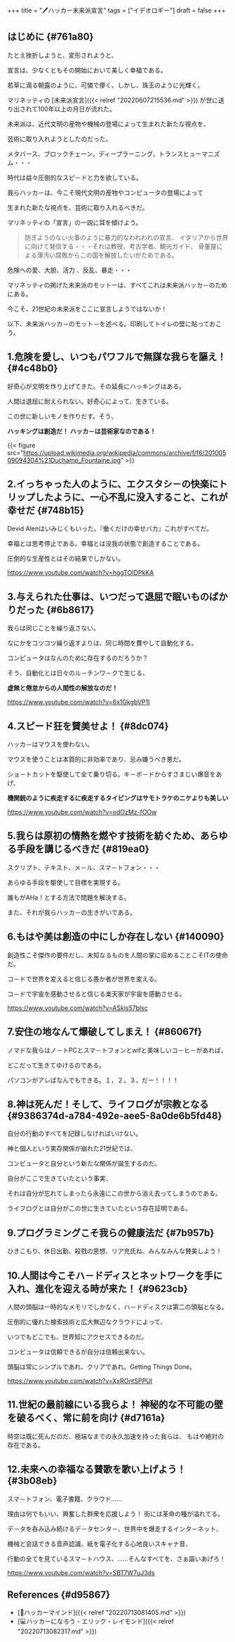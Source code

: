 +++
title = "🖊ハッカー未来派宣言"
tags = ["イデオロギー"]
draft = false
+++

## はじめに {#761a80}

たとえ挫折しようと、変形されようと、

宣言は、少なくともその開始において美しく幸福である。

若草に滴る朝露のように、可憐で儚く、しかし、珠玉のように光輝く。

マリネッティの [未来派宣言]({{< relref "20220607215536.md" >}}) が世に送り出されて100年以上の月日が流れた。

未来派は、近代文明の産物や機械の登場によって生まれた新たな視点を、

芸術に取り入れようとしたのだった。

メタバース、ブロックチェーン，ディープラーニング，トランスヒューマニズム・・・

時代は益々圧倒的なスピ－ドと力を欲している。

我らハッカ－は、今こそ現代文明の産物やコンピュータの登場によって

生まれた新たな視点を、芸術に取り入れるべきだ。

マリネッティの「宣言」の一説に耳を傾けよう。

> 防ぎようのない火事のように暴力的なわれわれの宣言、
> イタリアから世界に向けて発信する・・・それは教授、考古学者、観光ガイド、
> 骨董屋による薄汚い腐敗からこの国を解放したいがためである。

危険への愛、大胆、活力 、反乱、暴走・・・

マリネッティの掲げた未来派のモットーは、すべてこれは未来派ハッカ－のためにある。

今こそ、21世紀の未来派をここに宣言しようではないか！

以下、未来派ハッカ－のモット－を述べる。印刷してトイレの壁に貼っておこう。


## 1.危険を愛し、いつもパワフルで無謀な我らを謳え！ {#4c48b0}

好奇心が文明を作り上げてきた。その延長にハッキングはある。

人間は退屈に耐えられない。好奇心によって、生きている。

この世に新しいモノを作りだす。そう、

****ハッキングは創造だ！ ハッカ－は芸術家なのである！****

{{< figure src="https://upload.wikimedia.org/wikipedia/commons/archive/f/f6/20100509094304%21Duchamp_Fountaine.jpg" >}}


## 2.イっちゃった人のように、エクスタシ－の快楽にトリップしたように、一心不乱に没入すること、これが幸せだ {#748b15}

Devid Alenはいみじくもいった。『働くだけの幸せバカ』これがすべてだ。

幸福とは思考停止である。幸福とは没我の状態で創造することである。

圧倒的な生産性とはその結果でしかない。

<https://www.youtube.com/watch?v=hggTOIDPkKA>


## 3.与えられた仕事は、いつだって退屈で眠いものばかりだった {#6b8617}

我らは同じことを繰り返さない。

なにかをコツコツ繰り返すよりは、同じ時間を費やして自動化する。

コンピュータはなんのために存在するのだろうか？

そう、自動化とは日々のル－チンワ－クで生じる、

****虚無と倦怠からの人間性の解放なのだ！****

<https://www.youtube.com/watch?v=6x1GkgbVP1I>


## 4.スピード狂を賛美せよ！ {#8dc074}

ハッカ－はマウスを使わない。

マウスを使うことは本質的に非効率であり、忌み嫌うべき悪だ。

ショ－トカットを駆使して全て乗り切る。キ－ボ－ドからすさまじい爆音をあげ、

****機関銃のように疾走するに疾走するタイピングはサモトラケのニケよりも美しい****

<https://www.youtube.com/watch?v=odOzMz-fOOw>


## 5.我らは原初の情熱を燃やす技術を紡ぐため、あらゆる手段を講じるべきだ {#819ea0}

スクリプト、テキスト、メ－ル、スマ－トフォン・・・

あらゆる手段を駆使して目標を実現する。

誰もがAHa！とする方法で問題を解決する。

また、それが我らハッカ－の生きがいである。


## 6.もはや美は創造の中にしか存在しない {#140090}

創造性こそ傑作の要件だし、未知なるものを人間の掌に収めることこそITの使命だ。

コ－ドで世界を変えると信じる愚か者が世界を変える。

コ－ドで宇宙を感動させると信じる楽天家が宇宙を感動させる。

<https://www.youtube.com/watch?v=ASkis57blsc>


## 7.安住の地なんて爆破してしまえ！ {#86067f}

ノマドな我らはノ－トPCとスマ－トフォンとwifと美味しいコ－ヒ－があれば、

どこだって生きてゆけるのである。

パソコンがアレばなんでもできる。１，２，３，だー！！！！


## 8.神は死んだ！そして、ライフログが宗教となる {#9386374d-a784-492e-aee5-8a0de6b5fd48}

自分の行動のすべてを記録しなければいけない。

神と個人という実存関係が崩れた21世紀では、

コンピュータと自分という新たな関係が誕生するのだ。

自分がここで生きていたという事実、

それは自分が忘れてしまったら永遠にこの世から消え去ってしまうのである。

ライフログとは自分がこの世に生きていたという存在証明である。


## 9.プログラミングこそ我らの健康法だ {#7b957b}

ひきこもり、休日出勤、殺戮の思想、リア充氏ね、みんなみんな賛美しよう！


## 10.人間は今こそハ－ドディスとネットワ－クを手に入れ、進化を迎える時が来た！ {#9623cb}

人間の頭脳は一時的なメモリでしかなく、ハ－ドディスクは第二の頭脳となる。

圧倒的に優れた検索技術と広大無辺なクラウドによって、

いつでもどこでも、世界知にアクセスできるのだ。

コンピュータは信頼できるが自分は信頼出来ない。

頭脳は常にシンプルであれ、クリアであれ。Getting Things Done。

<https://www.youtube.com/watch?v=XxROntSPPUI>


## 11.世紀の最前線にいる我らよ！ 神秘的な不可能の壁を破るべく、常に前を向け {#d7161a}

時空は既に死んだのだ、極端なまでの永久加速を持った我らは、 もはや絶対の存在である。


## 12.未来への幸福なる賛歌を歌い上げよう！ {#3b08eb}

スマ－トフォン、電子書籍、クラウド……

理由は何でもいい、興奮した群衆を応援しよう！ 街には革命の種が溢れてる。

デ－タを呑み込み続けるデ－タセンタ－、世界中を爆走するインタ－ネット、

機械と会話できる音声認識、紙を電子化する心地良いスキャナ音、

行動の全てを見ているスマ－トハウス、……そんなすべてを、さぁ謳いあげろ！

<https://www.youtube.com/watch?v=SBT7W7uJ3ds>


## References {#d95867}

-   [🔖ハッカーマインド]({{< relref "20220713081405.md" >}})
-   [💻ハッカーになろう - エリック・レイモンド]({{< relref "20220713082317.md" >}})
